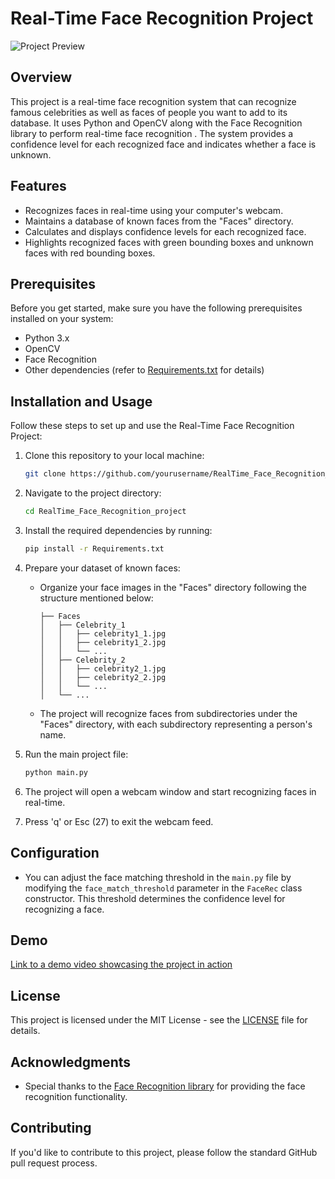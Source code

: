 # Real-Time Face Recognition Project

![Project Preview](link_to_your_project_video.gif)

## Overview

This project is a real-time face recognition system that can recognize famous celebrities as well as faces of people you want to add to its database. It uses Python and OpenCV along with the Face Recognition library to perform real-time face recognition . The system provides a confidence level for each recognized face and indicates whether a face is unknown.

## Features

- Recognizes faces in real-time using your computer's webcam.
- Maintains a database of known faces from the "Faces" directory.
- Calculates and displays confidence levels for each recognized face.
- Highlights recognized faces with green bounding boxes and unknown faces with red bounding boxes.

## Prerequisites

Before you get started, make sure you have the following prerequisites installed on your system:

- Python 3.x
- OpenCV
- Face Recognition
- Other dependencies (refer to [Requirements.txt](Requirements.txt) for details)

## Installation and Usage

Follow these steps to set up and use the Real-Time Face Recognition Project:

1. Clone this repository to your local machine:

   ```bash
   git clone https://github.com/yourusername/RealTime_Face_Recognition_project.git
   ```

2. Navigate to the project directory:

   ```bash
   cd RealTime_Face_Recognition_project
   ```

3. Install the required dependencies by running:

   ```bash
   pip install -r Requirements.txt
   ```

4. Prepare your dataset of known faces:
   - Organize your face images in the "Faces" directory following the structure mentioned below:

     ```
     ├── Faces
     │   ├── Celebrity_1
     │   │   ├── celebrity1_1.jpg
     │   │   ├── celebrity1_2.jpg
     │   │   └── ...
     │   ├── Celebrity_2
     │   │   ├── celebrity2_1.jpg
     │   │   ├── celebrity2_2.jpg
     │   │   └── ...
     │   └── ...
     ```

   - The project will recognize faces from subdirectories under the "Faces" directory, with each subdirectory representing a person's name.

5. Run the main project file:

   ```bash
   python main.py
   ```

6. The project will open a webcam window and start recognizing faces in real-time.

7. Press 'q' or Esc (27) to exit the webcam feed.

## Configuration

- You can adjust the face matching threshold in the `main.py` file by modifying the `face_match_threshold` parameter in the `FaceRec` class constructor. This threshold determines the confidence level for recognizing a face.

## Demo

[Link to a demo video showcasing the project in action](https://github.com/OnkarSudrik/RealTime-Face-Recognition/blob/main/Facial_Recoginition_System.mp4)

## License

This project is licensed under the MIT License - see the [LICENSE](https://raw.githubusercontent.com/runwayml/model-face-recognition/master/LICENSE) file for details.

## Acknowledgments

- Special thanks to the [Face Recognition library](https://github.com/ageitgey/face_recognition) for providing the face recognition functionality.

## Contributing

If you'd like to contribute to this project, please follow the standard GitHub pull request process.
